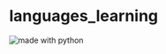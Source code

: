 # languages_learning
<img src="https://img.shields.io/badge/made%20with-python-blue.svg" alt="made with python">
